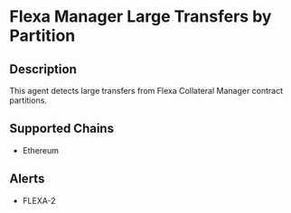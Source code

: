 # Flexa Manager Large Transfers by Partition

## Description

This agent detects large transfers from Flexa Collateral Manager contract partitions.

## Supported Chains

- Ethereum

## Alerts

- FLEXA-2 
